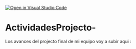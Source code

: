 [![Open in Visual Studio Code](https://classroom.github.com/assets/open-in-vscode-c66648af7eb3fe8bc4f294546bfd86ef473780cde1dea487d3c4ff354943c9ae.svg)](https://classroom.github.com/online_ide?assignment_repo_id=8542753&assignment_repo_type=AssignmentRepo)
# ActividadesProjecto-
Los avances del projecto final de mi equipo voy a subir aqui : 
